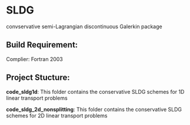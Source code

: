 # SLDG
convservative semi-Lagrangian discontinuous Galerkin package


## Build Requirement:
Complier: Fortran 2003



## Project Stucture:

**code_sldg1d**: This folder contains the conservative SLDG schemes for 1D linear transport problems

**code_sldg_2d_nonsplitting**: This folder contains the conservative SLDG schemes for 2D linear transport problems
